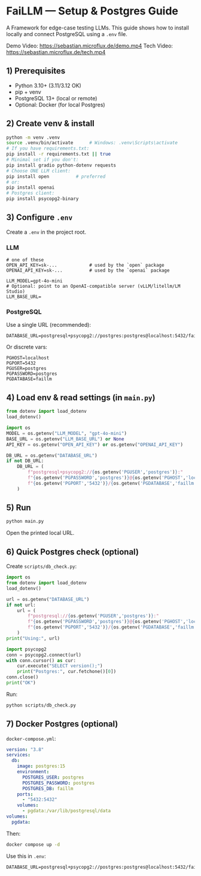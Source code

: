 # FaiLLM — Setup & Postgres Guide

A Framework for edge-case testing LLMs. This guide shows how to install locally and connect PostgreSQL using a `.env` file.

Demo Video: https://sebastian.microflux.de/demo.mp4
Tech Video: https://sebastian.microflux.de/tech.mp4

## 1) Prerequisites
- Python 3.10+ (3.11/3.12 OK)
- pip + venv
- PostgreSQL 13+ (local or remote)
- Optional: Docker (for local Postgres)

## 2) Create venv & install
```bash
python -m venv .venv
source .venv/bin/activate      # Windows: .venv\Scripts\activate
# If you have requirements.txt:
pip install -r requirements.txt || true
# Minimal set if you don't:
pip install gradio python-dotenv requests
# Choose ONE LLM client:
pip install open          # preferred
# or:
pip install openai
# Postgres client:
pip install psycopg2-binary
```

## 3) Configure `.env`
Create a `.env` in the project root.

### LLM
```
# one of these
OPEN_API_KEY=sk-...            # used by the `open` package
OPENAI_API_KEY=sk-...          # used by the `openai` package

LLM_MODEL=gpt-4o-mini
# Optional: point to an OpenAI-compatible server (vLLM/litellm/LM Studio)
LLM_BASE_URL=
```

### PostgreSQL
Use a single URL (recommended):
```
DATABASE_URL=postgresql+psycopg2://postgres:postgres@localhost:5432/faillm
```
Or discrete vars:
```
PGHOST=localhost
PGPORT=5432
PGUSER=postgres
PGPASSWORD=postgres
PGDATABASE=faillm
```

## 4) Load env & read settings (in `main.py`)
```python
from dotenv import load_dotenv
load_dotenv()

import os
MODEL = os.getenv("LLM_MODEL", "gpt-4o-mini")
BASE_URL = os.getenv("LLM_BASE_URL") or None
API_KEY = os.getenv("OPEN_API_KEY") or os.getenv("OPENAI_API_KEY")

DB_URL = os.getenv("DATABASE_URL")
if not DB_URL:
    DB_URL = (
        f"postgresql+psycopg2://{os.getenv('PGUSER','postgres')}:"
        f"{os.getenv('PGPASSWORD','postgres')}@{os.getenv('PGHOST','localhost')}:"
        f"{os.getenv('PGPORT','5432')}/{os.getenv('PGDATABASE','faillm')}"
    )
```

## 5) Run
```bash
python main.py
```
Open the printed local URL.

## 6) Quick Postgres check (optional)
Create `scripts/db_check.py`:
```python
import os
from dotenv import load_dotenv
load_dotenv()

url = os.getenv("DATABASE_URL")
if not url:
    url = (
        f"postgresql://{os.getenv('PGUSER','postgres')}:"
        f"{os.getenv('PGPASSWORD','postgres')}@{os.getenv('PGHOST','localhost')}:"
        f"{os.getenv('PGPORT','5432')}/{os.getenv('PGDATABASE','faillm')}"
    )
print("Using:", url)

import psycopg2
conn = psycopg2.connect(url)
with conn.cursor() as cur:
    cur.execute("SELECT version();")
    print("Postgres:", cur.fetchone()[0])
conn.close()
print("OK")
```

Run:
```bash
python scripts/db_check.py
```

## 7) Docker Postgres (optional)
`docker-compose.yml`:
```yaml
version: "3.8"
services:
  db:
    image: postgres:15
    environment:
      POSTGRES_USER: postgres
      POSTGRES_PASSWORD: postgres
      POSTGRES_DB: faillm
    ports:
      - "5432:5432"
    volumes:
      - pgdata:/var/lib/postgresql/data
volumes:
  pgdata:
```
Then:
```bash
docker compose up -d
```
Use this in `.env`:
```
DATABASE_URL=postgresql+psycopg2://postgres:postgres@localhost:5432/faillm
```

